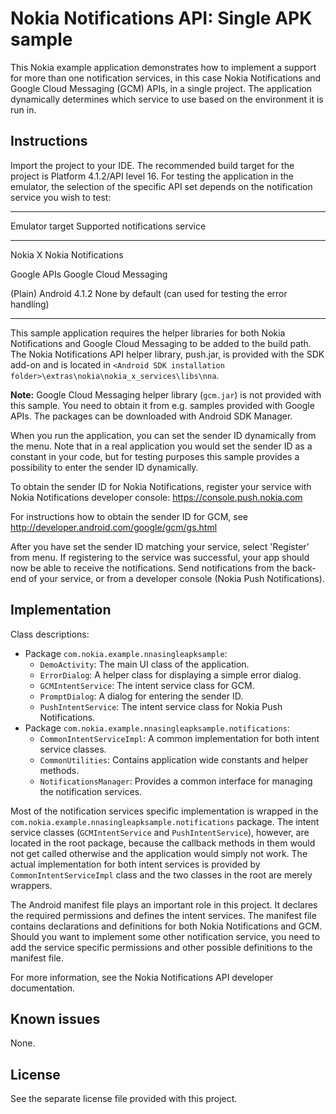 Nokia Notifications API: Single APK sample
==========================================

This Nokia example application demonstrates how to implement a support for
more than one notification services, in this case Nokia Notifications and Google
Cloud Messaging (GCM) APIs, in a single project. The application dynamically
determines which service to use based on the environment it is run in.


Instructions
--------------------------------------------------------------------------------

Import the project to your IDE. The recommended build target for the project is
Platform 4.1.2/API level 16. For testing the application in the emulator,
the selection of the specific API set depends on the notification service you
wish to test:

--------------------- ----------------------------------------------------------
Emulator target       Supported notifications service
--------------------- ----------------------------------------------------------
Nokia X               Nokia Notifications

Google APIs           Google Cloud Messaging

(Plain) Android 4.1.2 None by default (can used for testing the error handling)
--------------------- ----------------------------------------------------------

This sample application requires the helper libraries for both Nokia
Notifications and Google Cloud Messaging to be added to the build path. The
Nokia Notifications API helper library, push.jar, is provided with the SDK
add-on and is located in
`<Android SDK installation folder>\extras\nokia\nokia_x_services\libs\nna`.

**Note:** Google Cloud Messaging helper library (`gcm.jar`) is not provided with
this sample. You need to obtain it from e.g. samples provided with Google APIs.
The packages can be downloaded with Android SDK Manager.

When you run the application, you can set the sender ID dynamically from the
menu. Note that in a real application you would set the sender ID as a constant
in your code, but for testing purposes this sample provides a possibility to
enter the sender ID dynamically.

To obtain the sender ID for Nokia Notifications, register your service with
Nokia Notifications developer console: https://console.push.nokia.com

For instructions how to obtain the sender ID for GCM, see
http://developer.android.com/google/gcm/gs.html

After you have set the sender ID matching your service, select 'Register' from
menu. If registering to the service was successful, your app should now be able
to receive the notifications. Send notifications from the back-end of your
service, or from a developer console (Nokia Push Notifications).


Implementation
--------------------------------------------------------------------------------

Class descriptions:

* Package `com.nokia.example.nnasingleapksample`:
    * `DemoActivity`: The main UI class of the application.
    * `ErrorDialog`: A helper class for displaying a simple error dialog.
    * `GCMIntentService`: The intent service class for GCM.
    * `PromptDialog`: A dialog for entering the sender ID.
    * `PushIntentService`: The intent service class for Nokia Push Notifications.
* Package `com.nokia.example.nnasingleapksample.notifications`:
    * `CommonIntentServiceImpl`: A common implementation for both intent service classes.
    * `CommonUtilities`: Contains application wide constants and helper methods.
    * `NotificationsManager`: Provides a common interface for managing the notification services.

Most of the notification services specific implementation is wrapped in the
`com.nokia.example.nnasingleapksample.notifications` package. The intent service
classes (`GCMIntentService` and `PushIntentService`), however, are located in
the root package, because the callback methods in them would not get called
otherwise and the application would simply not work. The actual implementation
for both intent services is provided by `CommonIntentServiceImpl` class and the
two classes in the root are merely wrappers.

The Android manifest file plays an important role in this project. It declares
the required permissions and defines the intent services. The manifest file
contains declarations and definitions for both Nokia Notifications and GCM.
Should you want to implement some other notification service, you need to add
the service specific permissions and other possible definitions to the manifest
file.

For more information, see the Nokia Notifications API developer documentation.
    

Known issues
--------------------------------------------------------------------------------

None.


License
--------------------------------------------------------------------------------

See the separate license file provided with this project.
